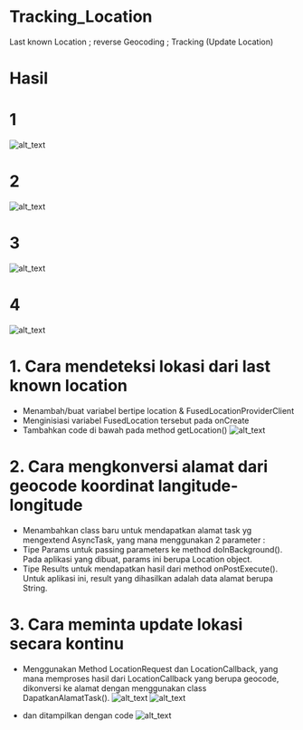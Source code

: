 # Tracking_Location
Last known Location ; reverse Geocoding ; Tracking (Update Location)

# Hasil

# 1
![alt_text](https://github.com/dimasnaufal/Tracking_Location/blob/master/app/src/main/res/drawable/first.gif "siji")
# 2
![alt_text](https://github.com/dimasnaufal/Tracking_Location/blob/master/app/src/main/res/drawable/second.gif "loro")
# 3
![alt_text](https://github.com/dimasnaufal/Tracking_Location/blob/master/app/src/main/res/drawable/third.gif "telu")
# 4
![alt_text](https://github.com/dimasnaufal/Tracking_Location/blob/master/app/src/main/res/drawable/fourth.gif "papat")


# 1.	Cara mendeteksi lokasi dari last known location 
-	Menambah/buat variabel bertipe location & FusedLocationProviderClient
-	Menginisiasi variabel FusedLocation tersebut pada onCreate
-	Tambahkan code di bawah pada method getLocation()
![alt_text](https://github.com/dimasnaufal/Tracking_Location/blob/master/app/src/main/res/drawable/satu.png "pertama")
 

# 2.	Cara mengkonversi alamat dari geocode koordinat langitude-longitude 
-	Menambahkan class baru untuk mendapatkan alamat task yg mengextend AsyncTask, yang mana menggunakan 2 parameter :
-	Tipe Params untuk passing parameters ke method doInBackground(). 
Pada aplikasi yang dibuat, params ini berupa Location object.
-	Tipe Results untuk mendapatkan hasil dari method onPostExecute(). 
Untuk aplikasi ini, result yang dihasilkan adalah data alamat berupa String.

# 3.	Cara meminta update lokasi secara kontinu 
-	Menggunakan Method LocationRequest dan LocationCallback, yang mana memproses hasil dari LocationCallback yang berupa geocode, dikonversi ke alamat dengan menggunakan class DapatkanAlamatTask().
![alt_text](https://github.com/dimasnaufal/Tracking_Location/blob/master/app/src/main/res/drawable/dua.png "kedua")
![alt_text](https://github.com/dimasnaufal/Tracking_Location/blob/master/app/src/main/res/drawable/tiga.png "ketiga")
 

 
-	dan ditampilkan dengan code 
![alt_text](https://github.com/dimasnaufal/Tracking_Location/blob/master/app/src/main/res/drawable/empat.png "keempat")
 

